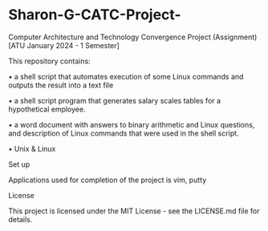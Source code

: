 # Sharon-G-CATC-Project-

Computer Architecture and Technology Convergence Project (Assignment)
[ATU January 2024 - 1 Semester]



This repository contains:

•	a shell script that automates execution of some Linux commands and outputs the result into a text file

•	a shell script program that generates salary scales tables for a hypothetical employee.

•	a word document with answers to binary arithmetic and Linux questions, and description of Linux commands that were used in the shell script.

•	Unix & Linux


Set up

Applications used for completion of the project is vim, putty


License

This project is licensed under the MIT License - see the LICENSE.md file for details.



